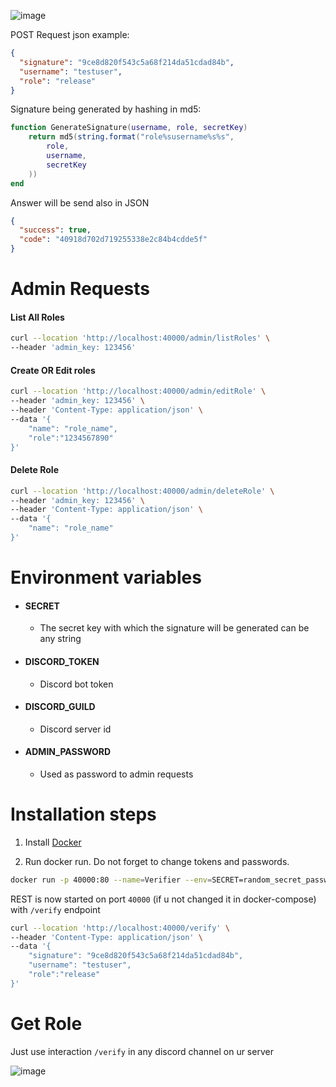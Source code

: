 ![image](https://user-images.githubusercontent.com/126272940/221437702-8f3d6be1-79b5-47b3-b96f-acd3bc8349d4.png)

POST Request json example:

```JSON
{
  "signature": "9ce8d820f543c5a68f214da51cdad84b",
  "username": "testuser",
  "role": "release"
}
```

Signature being generated by hashing in md5:

```LUA
function GenerateSignature(username, role, secretKey)
    return md5(string.format("role%susername%s%s",
        role,
        username,
        secretKey
    ))    
end
```

Answer will be send also in JSON

```JSON
{
  "success": true,
  "code": "40918d702d719255338e2c84b4cdde5f"
}
```

# Admin Requests

#### List All Roles
```bash
curl --location 'http://localhost:40000/admin/listRoles' \
--header 'admin_key: 123456'
```

#### Create OR Edit roles
```bash
curl --location 'http://localhost:40000/admin/editRole' \
--header 'admin_key: 123456' \
--header 'Content-Type: application/json' \
--data '{
    "name": "role_name",
    "role":"1234567890"
}'
```

#### Delete Role
```bash
curl --location 'http://localhost:40000/admin/deleteRole' \
--header 'admin_key: 123456' \
--header 'Content-Type: application/json' \
--data '{
    "name": "role_name"
}'
```

# Environment variables

- #### SECRET
  - The secret key with which the signature will be generated can be any string

- #### DISCORD_TOKEN
  - Discord bot token

- #### DISCORD_GUILD
  - Discord server id

- #### ADMIN_PASSWORD
  - Used as password to admin requests

# Installation steps

1. Install [Docker](https://docs.docker.com/engine/install/)

2. Run docker run. Do not forget to change tokens and passwords.
```bash
docker run -p 40000:80 --name=Verifier --env=SECRET=random_secret_password --env=ADMIN_PASSWORD=123456 --env=DISCORD_GUILD=server_id --env=DISCORD_TOKEN=token --restart=always -d elleqt/verifier:latest
```

REST is now started on port `40000` (if u not changed it in docker-compose) with `/verify` endpoint
```BASH
curl --location 'http://localhost:40000/verify' \
--header 'Content-Type: application/json' \
--data '{
    "signature": "9ce8d820f543c5a68f214da51cdad84b",
    "username": "testuser",
    "role":"release"
}'
```

# Get Role

Just use interaction `/verify` in any discord channel on ur server

![image](https://user-images.githubusercontent.com/126272940/221445981-f522d105-218b-4fd4-a40e-d5b54656386c.png)
